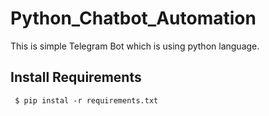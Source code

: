 # Python_Chatbot_Automation

This is simple Telegram Bot which is using python language.

 ## Install Requirements
 ```
  $ pip instal -r requirements.txt
  
  ```
 
